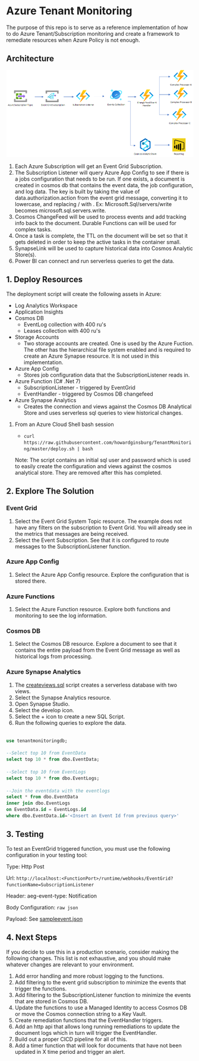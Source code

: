 # Azure Tenant Monitoring

The purpose of this repo is to serve as a reference implementation of how to do Azure Tenant/Subscription monitoring and create a framework to remediate resources when Azure Policy is not enough.

## Architecture

![Architecture](images/Tenant%20Monitoring%20Architecture.png)

1. Each Azure Subscription will get an Event Grid Subscription.
2. The Subscription Listener will query Azure App Config to see if there is a jobs configuration that needs to be run.  If one exists, a document is created in cosmos db that contains the event data, the job configuration, and log data.  The key is built by taking the value of data.authorization.action from the event grid message, converting it to lowercase, and replacing / with .  Ex: Microsoft.Sql/servers/write becomes microsoft.sql.servers.write.
3. Cosmos ChangeFeed will be used to process events and add tracking info back to the document.  Durable Functions can will be used for complex tasks.
4. Once a task is complete, the TTL on the document will be set so that it gets deleted in order to keep the active tasks in the container small.
5. SynapseLink will be used to capture historical data into Cosmos Analytic Store(s).
6. Power BI can connect and run serverless queries to get the data.

## 1. Deploy Resources

The deployment script will create the following assets in Azure:

- Log Analytics Workspace
- Application Insights
- Cosmos DB
  - EventLog collection with 400 ru's
  - Leases collection with 400 ru's
- Storage Accounts
  - Two storage accounts are created.  One is used by the Azure Fuction.  The other has the hierarchical file system enabled and is required to create an Azure Synapse resource.  It is not used in this implementation.
- Azure App Config
  - Stores job configuration data that the SubscriptionListener reads in.
- Azure Function (C# .Net 7)
  - SubscriptionListener - triggered by EventGrid
  - EventHandler - triggered by Cosmos DB changefeed
- Azure Synapse Analytics
  - Creates the connection and views against the Cosmos DB Analytical Store and uses serverless sql queries to view historical changes.

1. From an Azure Cloud Shell bash session

    - `curl https://raw.githubusercontent.com/howardginsburg/TenantMonitoring/master/deploy.sh | bash`

    Note: The script contains an initial sql user and password which is used to easily create the configuration and views against the cosmos analytical store.  They are removed after this has completed.

## 2. Explore The Solution

### Event Grid

1. Select the Event Grid System Topic resource.  The example does not have any filters on the subscription to Event Grid.  You will already see in the metrics that messages are being received.
2. Select the Event Subscription. See that it is configured to route messages to the SubscriptionListener function.

### Azure App Config

1. Select the Azure App Config resource.  Explore the configuration that is stored there.

### Azure Functions

1. Select the Azure Function resource.  Explore both functions and monitoring to see the log information.

### Cosmos DB

1. Select the Cosmos DB resource.  Explore a document to see that it contains the entire payload from the Event Grid message as well as historical logs from processing.

### Azure Synapse Analytics

1. The [createviews.sql](/createviews.sql) script creates a serverless database with two views.
2. Select the Synapse Analytics resource.
3. Open Synapse Studio.
4. Select the develop icon.
5. Select the + icon to create a new SQL Script.
6. Run the following queries to explore the data.

```sql

use tenantmonitoringdb;

--Select top 10 from EventData
select top 10 * from dbo.EventData;

--Select top 10 from EventLogs
select top 10 * from dbo.EventLogs;

--Join the eventdata with the eventlogs
select * from dbo.EventData
inner join dbo.EventLogs
on EventData.id = EventLogs.id
where dbo.EventData.id='<Insert an Event Id from previous query>'
```

## 3. Testing

To test an EventGrid triggered function, you must use the following configuration in your testing tool:

Type: Http Post

Url: `http://localhost:<FunctionPort>/runtime/webhooks/EventGrid?functionName=SubscriptionListener`

Header: aeg-event-type: Notification

Body Configuration: `raw json`

Payload: See [sampleevent.json](/sampleevent.json)

## 4. Next Steps

If you decide to use this in a production scenario, consider making the following changes.  This list is not exhaustive, and you should make whatever changes are relevant to your environment.

1. Add error handling and more robust logging to the functions.
2. Add filtering to the event grid subscription to minimize the events that trigger the functions.
3. Add filtering to the SubscriptionListener function to minimize the events that are stored in Cosmos DB.
4. Update the functions to use a Managed Identity to access Cosmos DB or move the Cosmos connection string to a Key Vault.
5. Create remediation functions that the EventHandler triggers.
6. Add an http api that allows long running remediations to update the document logs which in turn will trigger the EventHandler.
7. Build out a proper CICD pipeline for all of this.
8. Add a timer function that will look for documents that have not been updated in X time period and trigger an alert.